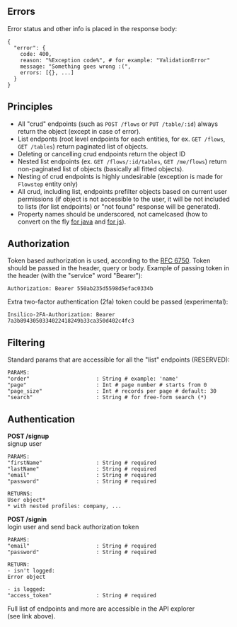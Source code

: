 


## Errors
Error status and other info is placed in the response body:  
```
{
  "error": {
    code: 400,
    reason: "%Exception code%", # for example: "ValidationError"
    message: "Something goes wrong :(",
    errors: [{}, ...]
  }
}
```


## Principles
- All "crud" endpoints (such as `POST /flows` or `PUT /table/:id`)
always return the object (except in case of error).
- List endponts (root level endpoints for each entities, for ex. `GET /flows`, `GET /tables`) 
return paginated list of objects.
- Deleting or cancelling crud endpoints return the object ID
- Nested list endpoints (ex. `GET /flows/:id/tables`, `GET /me/flows`)
return non-paginated list of objects (basically all fitted objects).
- Nesting of crud endpoints is highly undesirable (exception is made for `Flowstep` entity only)
- All crud, including list, endpoints prefilter objects based on current user permissions
(if object is not accessible to the user, it will be not included to lists (for list endpoints) or "not found" response will be generated).
- Property names should be underscored, not camelcased 
(how to convert on the fly [for java](http://stackoverflow.com/questions/10519265/jackson-overcoming-underscores-in-favor-of-camel-case) 
and [for js](https://github.com/sindresorhus/camelcase)). 


## Authorization

Token based authorization is used, according to the [RFC 6750](http://tools.ietf.org/html/rfc6750). Token should be passed in the header, query or body. Example of passing token in the header (with the "service" word "Bearer"):
```
Authorization: Bearer 550ab235d5598d5efac0334b
```

Extra two-factor authentication (2fa) token could be passed (experimental):
```
Insilico-2FA-Authorization: Bearer 7a3b8943050334022418249b33ca350d402c4fc3
```


## Filtering

Standard params that are accessible for all the "list" endpoints (RESERVED):
```
PARAMS:
"order"                     : String # example: 'name'
"page"                      : Int # page number # starts from 0
"page_size"                 : Int # records per page # default: 30
"search"                    : String # for free-form search (*)
```


## Authentication

**POST /signup**  
signup user
```
PARAMS:
"firstName"                 : String # required
"lastName"                  : String # required
"email"                     : String # required
"password"                  : String # required

RETURNS:
User object*
* with nested profiles: company, ...
```


**POST /signin**  
login user and send back authorization token
```
PARAMS:
"email"                     : String # required
"password"                  : String # required

RETURN:
- isn't logged:
Error object

- is logged:
"access_token"              : String # required
```


Full list of endpoints and more are accessible in the API explorer  
(see link above).
